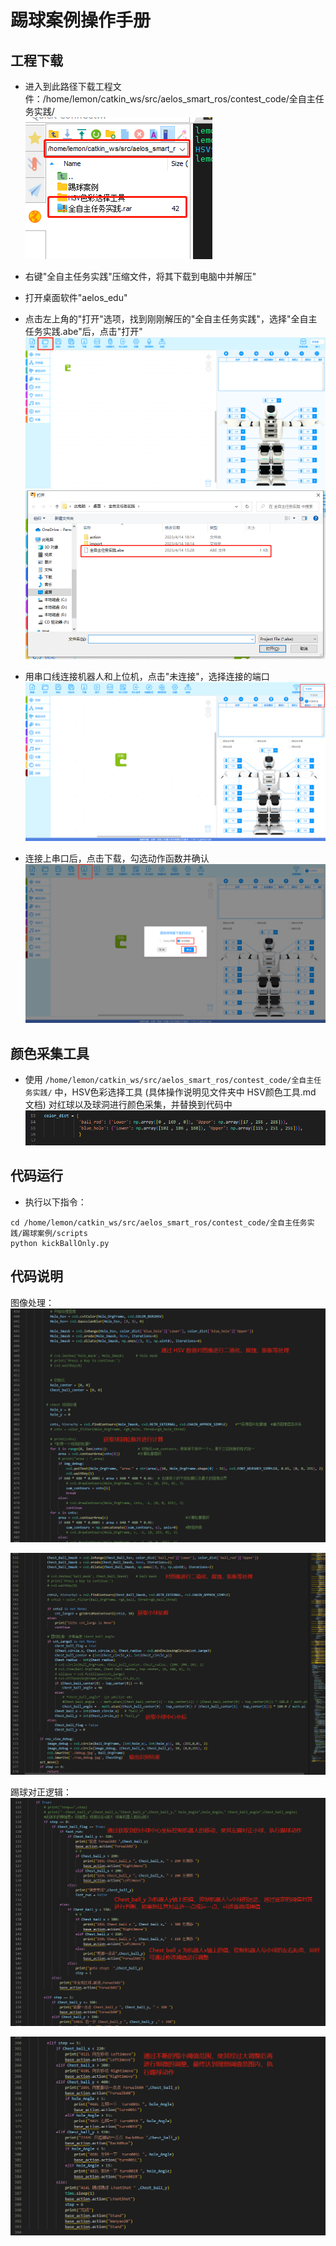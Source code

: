 # 踢球案例操作手册

## 工程下载  

- 进入到此路径下载工程文件：/home/lemon/catkin_ws/src/aelos_smart_ros/contest_code/全自主任务实践/  
![图片1](./image/13.png)  
 - 右键"全自主任务实践"压缩文件，将其下载到电脑中并解压"  

 - 打开桌面软件"aelos_edu"  

 - 点击左上角的"打开"选项，找到刚刚解压的"全自主任务实践"，选择"全自主任务实践.abe"后，点击"打开"  
 ![图片1](./image/1.png)  
 ![图片2](./image/2.png)  

 - 用串口线连接机器人和上位机，点击"未连接"，选择连接的端口  
 ![图片3](./image/3.png)  

 - 连接上串口后，点击下载，勾选动作函数并确认  
 ![图片4](./image/4.png)  
   
## 颜色采集工具
 - 使用 `/home/lemon/catkin_ws/src/aelos_smart_ros/contest_code/全自主任务实践/` 中，HSV色彩选择工具 (具体操作说明见文件夹中 HSV颜色工具.md 文档) 对红球以及球洞进行颜色采集，并替换到代码中  
 ![图片14](./image/14.png)  


## 代码运行  
- 执行以下指令：
```
cd /home/lemon/catkin_ws/src/aelos_smart_ros/contest_code/全自主任务实践/踢球案例/scripts  
python kickBallOnly.py  
```

## 代码说明  
图像处理：  
![图片15](./image/15.png)  

![图片16](./image/16.png)  

踢球对正逻辑：  
![图片17](./image/17.png)  

![图片18](./image/18.png)  